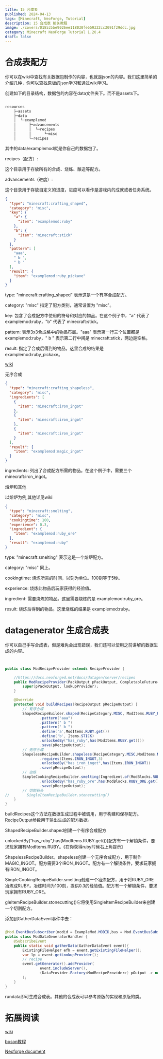 ```yaml
---
title: 15 合成表
published: 2024-04-13
tags: [Minecraft, NeoForge, Tutorial]
description: 15 合成表 相关教程
image: ./covers/018535be9026ee118030fe659322cc3091f29ddc.jpg
category: Minecraft NeoForge Tutorial 1.20.4
draft: false
---
```

# 合成表配方

你可以在wiki中查找有关数据包制作的内容，也就是json的内容。我们这里简单的介绍几种，你可以查找原版的json学习和通过wiki学习。

创建如下的目录结构，数据包的内容在data文件夹下。而不是assets下。

```java

resources
    ├─assets
    ├─data
    │  └─examplemod
    │      ├─advancements
    │      │  └─recipes
    │      │      └─misc
    │      └─recipes

```
其中的data/examplemod就是你自己的数据包了。

recipes（配方）:

这个目录用于存放所有的合成、烧炼、酿造等配方。

advancements（进度）:

这个目录用于存放自定义的进度，进度可以看作是游戏内的成就或者任务系统。

```json
{
  "type": "minecraft:crafting_shaped",
  "category": "misc",
  "key": {
    "a": {
      "item": "examplemod:ruby"
    },
    "b": {
      "item": "minecraft:stick"
    }
  },
  "pattern": [
    "aaa",
    " b ",
    " b "
  ],
  "result": {
    "item": "examplemod:ruby_pickaxe"
  }
}
```
type: "minecraft:crafting_shaped" 表示这是一个有序合成配方。

category: "misc" 指定了配方类别，通常设置为 "misc"。

key: 包含了合成配方中使用的符号和对应的物品。在这个例子中，"a" 代表了 examplemod:ruby，"b" 代表了 minecraft:stick。

pattern: 表示3x3合成格中的物品布局。"aaa" 表示第一行三个位置都是 examplemod:ruby，" b " 表示第二行中间是 minecraft:stick，两边是空格。

result: 指定了合成后得到的物品。这里合成的结果是 examplemod:ruby_pickaxe。

[wiki](https://zh.minecraft.wiki/w/%E9%85%8D%E6%96%B9)

无序合成

```json
{
  "type": "minecraft:crafting_shapeless",
  "category": "misc",
  "ingredients": [
    {
      "item": "minecraft:iron_ingot"
    },
    {
      "item": "minecraft:iron_ingot"
    },
    {
      "item": "minecraft:iron_ingot"
    }
  ],
  "result": {
    "item": "examplemod:magic_ingot"
  }
}
```
ingredients: 列出了合成配方所需的物品。在这个例子中，需要三个 minecraft:iron_ingot。

熔炉和其他

以熔炉为例,其他详见wiki

```json
{
  "type": "minecraft:smelting",
  "category": "misc",
  "cookingtime": 100,
  "experience": 0.3,
  "ingredient": {
    "item": "examplemod:ruby_ore"
  },
  "result": "examplemod:ruby"
}
```

type: "minecraft:smelting" 表示这是一个熔炉配方。

category: "misc" 同上。

cookingtime: 烧炼所需的时间，以刻为单位。100刻等于5秒。

experience: 烧炼此物品后玩家获得的经验值。

ingredient: 需要烧炼的物品。这里需要烧炼的是 examplemod:ruby_ore。

result: 烧炼后得到的物品。这里烧炼的结果是 examplemod:ruby。

# datagenerator 生成合成表

你可以自己手写合成表，但是难免会出现错误，我们还可以使用之前讲解的数据生成的内容。

```java


public class ModRecipeProvider extends RecipeProvider {

    //https://docs.neoforged.net/docs/datagen/server/recipes
    public ModRecipeProvider(PackOutput pPackOutput, CompletableFuture<HolderLookup.Provider> lookupProvider) {
        super(pPackOutput, lookupProvider);
    }

    @Override
    protected void buildRecipes(RecipeOutput pRecipeOutput) {
        // 有序合成
        ShapedRecipeBuilder.shaped(RecipeCategory.MISC, ModItems.RUBY_PICKAXE.get())
                .pattern("aaa")
                .pattern(" b ")
                .pattern(" b ")
                .define('a',ModItems.RUBY.get())
                .define('b', Items.STICK)
                .unlockedBy("has_ruby",has(ModItems.RUBY.get()))
                .save(pRecipeOutput);
        // 无序合成
        ShapelessRecipeBuilder.shapeless(RecipeCategory.MISC,ModItems.MAGIC_INGOT.get())
                .requires(Items.IRON_INGOT,3)
                .unlockedBy("has_iron_ingot",has(Items.IRON_INGOT))
                .save(pRecipeOutput);
        // 冶炼
        SimpleCookingRecipeBuilder.smelting(Ingredient.of(ModBlocks.RUBY_ORE.get()),RecipeCategory.MISC,ModItems.RUBY.get(),0.3f,100)
                .unlockedBy("has_ruby_ore",has(ModBlocks.RUBY_ORE.get()))
                .save(pRecipeOutput);
        // 切割石头
//        SingleItemRecipeBuilder.stonecutting()
    }
}
```

buildRecipes这个方法在数据生成过程中被调用，用于构建和保存配方。RecipeOutput参数用于输出生成的配方数据。

ShapedRecipeBuilder.shaped创建一个有序合成配方

unlockedBy("has_ruby",has(ModItems.RUBY.get()))配方有一个解锁条件，要求玩家拥有ModItems.RUBY。《在你获得ruby时候右上角提示》

ShapelessRecipeBuilder。shapeless创建一个无序合成配方，用于制作MAGIC_INGOT。配方需要3个IRON_INGOT。配方有一个解锁条件，要求玩家拥有IRON_INGOT。

SimpleCookingRecipeBuilder.smelting创建一个冶炼配方，用于将RUBY_ORE冶炼成RUBY。冶炼时间为100刻，提供0.3的经验值。配方有一个解锁条件，要求玩家拥有RUBY_ORE。

gleItemRecipeBuilder.stonecutting()它将使用SingleItemRecipeBuilder来创建一个切割配方。

添加到GatherDataEvent事件中去：


```java

@Mod.EventBusSubscriber(modid = ExampleMod.MODID,bus = Mod.EventBusSubscriber.Bus.MOD)
public class ModDataGeneratorHandler {
    @SubscribeEvent
    public static void gatherData(GatherDataEvent event){
        ExistingFileHelper efh = event.getExistingFileHelper();
        var lp = event.getLookupProvider();
        // recipe
        event.getGenerator().addProvider(
                event.includeServer(),
                (DataProvider.Factory<ModRecipeProvider>) pOutput -> new ModRecipeProvider(pOutput,lp)
        );
    }
}

```

rundata即可生成合成表。其他的合成表可以参考原版的实现和原版的类。

# 拓展阅读

[wiki](https://zh.minecraft.wiki/w/%E9%85%8D%E6%96%B9)

[boson教程](https://boson.v2mcdev.com/datapack/recipes.html)

[Neoforge document](https://docs.neoforged.net/docs/datagen/server/recipes)